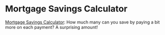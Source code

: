 # Mortgage Savings Calculator

[Mortgage Savings Calculator](calculator.html): How much many can you save by paying a bit more on each payment?  A surprising amount!
